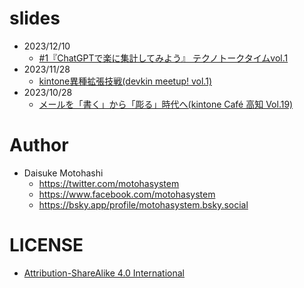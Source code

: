 
# slides
- 2023/12/10
    - [#1『ChatGPTで楽に集計してみよう』 テクノトークタイムvol.1](https://motohasystem.github.io/slides/20231210_techno_talk_time_vol1/#2)
- 2023/11/28
    - [kintone異種拡張技戦(devkin meetup! vol.1)](https://motohasystem.github.io/slides/20231128_slide_devkin_meetup/)
- 2023/10/28
    - [メールを「書く」から「彫る」時代へ(kintone Café 高知 Vol.19)](./20231028_slide_kintone_cafe_kochi/index.html)

# Author
- Daisuke Motohashi
    - https://twitter.com/motohasystem
    - https://www.facebook.com/motohasystem
    - https://bsky.app/profile/motohasystem.bsky.social

# LICENSE
- [Attribution-ShareAlike 4.0 International](./LICENSE)
